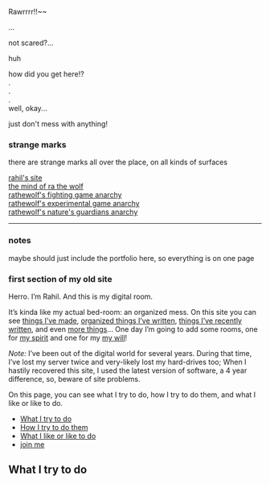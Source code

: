 Rawrrrr!!~~

...

not scared?...

huh

how did you get here!?  
.  
.  
.  
well, okay...

just don't mess with anything!

### strange marks
there are strange marks all over the place, on all kinds of surfaces 

[rahil's site](https://rahilpatel.com)  
[the mind of ra the wolf](https://mind.rathewolf.com)  
[rathewolf's fighting game anarchy](https://fga.rathewolf.com)  
[rathewolf's experimental game anarchy](https://ega.rathewolf.com)  
[rathewolf's nature's guardians anarchy](https://nga.rathewolf.com)  
- - -

### notes
maybe should just include the portfolio here, so everything is on one page


### first section of my old site
Herro. I&#8217;m Rahil. And this is my digital room.

It&#8217;s kinda like my actual bed-room: an organized mess. On this site you can see [things I&#8217;ve made](http://www.rahilpatel.com/blog/portfolio), [organized things I&#8217;ve written](http://www.rahilpatel.com/blog/valuable-things-ive-written), [things I&#8217;ve recently written](http://www.rahilpatel.com/blog/blog), and even [more things](http://www.rahilpatel.com/blog/archives)&#8230; One day I’m going to add some rooms, one for [my spirit](http://wolf.rahilpatel.com) and one for my [my will](http://will.rahilpatel.com)!

_Note:_ I’ve been out of the digital world for several years. During that time, I’ve lost my server twice and very-likely lost my hard-drives too; When I hastily recovered this site, I used the latest version of software, a 4 year difference, so, beware of site problems.

On this page, you can see what I try to do, how I try to do them, and what I like or like to do.

<div id="toc_container" class="toc_transparent have_bullets">
  <p class="toc_title">
  </p>
  
  <ul class="toc_list">
    <li>
      <a href="#what_i_try_to_do">What I try to do</a>
    </li>
    <li>
      <a href="#how_i_try_to_do_them">How I try to do them</a>
    </li>
    <li>
      <a href="#what_i_like_or_like_to_do">What I like or like to do</a>
    </li>
    <li>
      <a href="#join_me">join me</a>
    </li>
  </ul>
</div>

## <span id="what_i_try_to_do">What I try to do</span>

